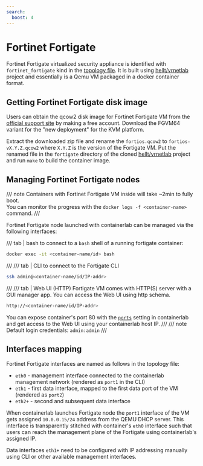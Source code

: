 ```yaml
---
search:
  boost: 4
---
```

# Fortinet Fortigate

Fortinet Fortigate virtualized security appliance is identified with `fortinet_fortigate` kind in the [topology file](../topo-def-file.md). It is built using [hellt/vrnetlab](../vrnetlab.md) project and essentially is a Qemu VM packaged in a docker container format.

## Getting Fortinet Fortigate disk image

Users can obtain the qcow2 disk image for Fortinet Fortigate VM from the [official support site](https://support.fortinet.com/Download/VMImages.aspx) by making a free account. Download the FGVM64 variant for the "new deployment" for the KVM platform.

Extract the downloaded zip file and rename the `fortios.qcow2` to `fortios-vX.Y.Z.qcow2` where `X.Y.Z` is the version of the Fortigate VM. Put the renamed file in the `fortigate` directory of the cloned [hellt/vrnetlab](https://github.com/hellt/vrnetlab) project and run `make` to build the container image.

## Managing Fortinet Fortigate nodes

/// note
Containers with Fortinet Fortigate VM inside will take ~2min to fully boot.  
You can monitor the progress with the `docker logs -f <container-name>` command.
///

Fortinet Fortigate node launched with containerlab can be managed via the following interfaces:

/// tab | bash
to connect to a `bash` shell of a running fortigate container:

```bash
docker exec -it <container-name/id> bash
```

///
/// tab | CLI
to connect to the Fortigate CLI

```bash
ssh admin@<container-name/id/IP-addr>
```

///
/// tab | Web UI (HTTP)
Fortigate VM comes with HTTP(S) server with a GUI manager app. You can access the Web UI using http schema.

```bash
http://<container-name/id/IP-addr>
```

You can expose container's port 80 with the [`ports`](../nodes.md#ports) setting in containerlab and get access to the Web UI using your containerlab host IP.
///
/// note
Default login credentials: `admin:admin`
///

## Interfaces mapping

Fortinet Fortigate interfaces are named as follows in the topology file:

* `eth0` - management interface connected to the containerlab management network (rendered as `port1` in the CLI)
* `eth1` - first data interface, mapped to the first data port of the VM (rendered as `port2`)
* `eth2+` - second and subsequent data interface

When containerlab launches Fortigate node the `port1` interface of the VM gets assigned `10.0.0.15/24` address from the QEMU DHCP server. This interface is transparently stitched with container's `eth0` interface such that users can reach the management plane of the Fortigate using containerlab's assigned IP.

Data interfaces `eth1+` need to be configured with IP addressing manually using CLI or other available management interfaces.
